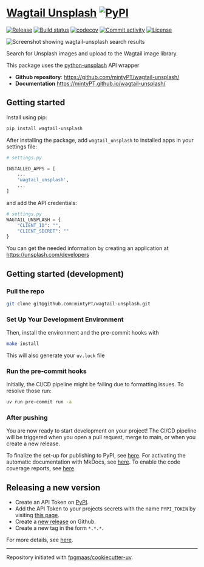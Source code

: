 # [Wagtail Unsplash](https://pypi.org/project/wagtail-unsplash/) [![PyPI](https://img.shields.io/pypi/v/wagtail-unsplash.svg)](https://pypi.org/project/wagtail-unsplash/)

[![Release](https://img.shields.io/github/v/release/mintyPT/wagtail-unsplash)](https://img.shields.io/github/v/release/mintyPT/wagtail-unsplash)
[![Build status](https://img.shields.io/github/actions/workflow/status/mintyPT/wagtail-unsplash/main.yml?branch=main)](https://github.com/mintyPT/wagtail-unsplash/actions/workflows/main.yml?query=branch%3Amain)
[![codecov](https://codecov.io/gh/mintyPT/wagtail-unsplash/branch/main/graph/badge.svg)](https://codecov.io/gh/mintyPT/wagtail-unsplash)
[![Commit activity](https://img.shields.io/github/commit-activity/m/mintyPT/wagtail-unsplash)](https://img.shields.io/github/commit-activity/m/mintyPT/wagtail-unsplash)
[![License](https://img.shields.io/github/license/mintyPT/wagtail-unsplash)](https://img.shields.io/github/license/mintyPT/wagtail-unsplash)

![Screenshot showing wagtail-unsplash search results](https://i.imgur.com/Va0kCys.png)

Search for Unsplash images and upload to the Wagtail image library.

This package uses the [python-unsplash](https://github.com/yakupadakli/python-unsplash) API wrapper

- **Github repository**: <https://github.com/mintyPT/wagtail-unsplash/>
- **Documentation** <https://mintyPT.github.io/wagtail-unsplash/>

## Getting started

Install using pip:

```sh
pip install wagtail-unsplash
```

After installing the package, add `wagtail_unsplash` to installed apps in your settings file:

```python
# settings.py

INSTALLED_APPS = [
    ...
    'wagtail_unsplash',
    ...
]
```

and add the API credentials:

```python
# settings.py
WAGTAIL_UNSPLASH = {
    "CLIENT_ID": "",
    "CLIENT_SECRET": ""
}
```

You can get the needed information by creating an application at https://unsplash.com/developers

## Getting started (development)

### Pull the repo

```bash
git clone git@github.com:mintyPT/wagtail-unsplash.git
```

### Set Up Your Development Environment

Then, install the environment and the pre-commit hooks with

```bash
make install
```

This will also generate your `uv.lock` file

### Run the pre-commit hooks

Initially, the CI/CD pipeline might be failing due to formatting issues. To resolve those run:

```bash
uv run pre-commit run -a
```

### After pushing

You are now ready to start development on your project!
The CI/CD pipeline will be triggered when you open a pull request, merge to main, or when you create a new release.

To finalize the set-up for publishing to PyPI, see [here](https://fpgmaas.github.io/cookiecutter-uv/features/publishing/#set-up-for-pypi).
For activating the automatic documentation with MkDocs, see [here](https://fpgmaas.github.io/cookiecutter-uv/features/mkdocs/#enabling-the-documentation-on-github).
To enable the code coverage reports, see [here](https://fpgmaas.github.io/cookiecutter-uv/features/codecov/).

## Releasing a new version

- Create an API Token on [PyPI](https://pypi.org/).
- Add the API Token to your projects secrets with the name `PYPI_TOKEN` by visiting [this page](https://github.com/mintyPT/wagtail-unsplash/settings/secrets/actions/new).
- Create a [new release](https://github.com/mintyPT/wagtail-unsplash/releases/new) on Github.
- Create a new tag in the form `*.*.*`.

For more details, see [here](https://fpgmaas.github.io/cookiecutter-uv/features/cicd/#how-to-trigger-a-release).

---

Repository initiated with [fpgmaas/cookiecutter-uv](https://github.com/fpgmaas/cookiecutter-uv).
